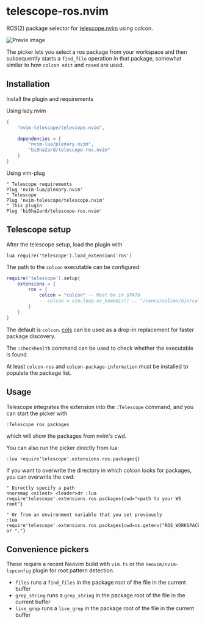 # telescope-ros.nvim

ROS(2) package selector for [telescope.nvim](https://github.com/nvim-telescope/telescope.nvim) using colcon.

![Previe image](preview.gif)

The picker lets you select a ros package from your workspace and then subsequently starts a `find_file` operation in that package, somewhat similar to how `colcon edit` and `rosed` are used.

## Installation

Install the plugin and requirements

Using lazy.nvim

```lua
{ 
    "nvim-telescope/telescope.nvim",

    dependencies = {
        "nvim-lua/plenary.nvim",
        "bi0ha2ard/telescope-ros.nvim"
    }
}
```

Using vim-plug

```
" Telescope requirements
Plug 'nvim-lua/plenary.nvim'
" Telescope
Plug 'nvim-telescope/telescope.nvim'
" This plugin
Plug 'bi0ha2ard/telescope-ros.nvim'
```

## Telescope setup

After the telescope setup, load the plugin with

```
lua require('telescope').load_extension('ros')
```

The path to the `colcon` executable can be configured:

```lua
require('telescope').setup{
    extensions = {
        ros = {
            colcon = "colcon" -- Must be in $PATH
            -- colcon = vim.loop.os_homedir() .. "/venvs/colcon/bin/colcon", -- or run directly from a venv
        }
    }
}
```

The default is `colcon`.
[cols](https://github.com/bi0ha2ard/cols) can be used as a drop-in replacement for faster package discovery.

The `:checkhealth` command can be used to check whether the executable is found.

At least `colcon-ros` and `colcon-package-information` must be installed to populate the package list.

## Usage

Telescope integrates the extension into the `:Telescope` command, and you can start the picker with
```
:Telescope ros packages
```
which will show the packages from nvim's cwd.

You can also run the picker directly from lua:
```vim
:lua require'telescope'.extensions.ros.packages{}

```

If you want to overwrite the directory in which colcon looks for packages, you can overwrite the cwd:
```vim
" Directly specify a path
nnoremap <silent> <leader>dr :lua require'telescope'.extensions.ros.packages{cwd="<path to your WS root"}

" Or from an environment variable that you set previously
:lua require'telescope'.extensions.ros.packages{cwd=os.getenv("ROS_WORKSPACE") or "."}

```

## Convenience pickers
These require a recent Neovim build with `vim.fs` or the `neovim/nvim-lspconfig` plugin for root pattern detection.

- `files` runs a `find_files` in the package root of the file in the current buffer
- `grep_string` runs a `grep_string` in the package root of the file in the current buffer
- `live_grep` runs a `live_grep` in the package root of the file in the current buffer
